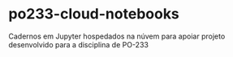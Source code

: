 # po233-cloud-notebooks
Cadernos em Jupyter hospedados na núvem para apoiar projeto desenvolvido para a disciplina de PO-233
